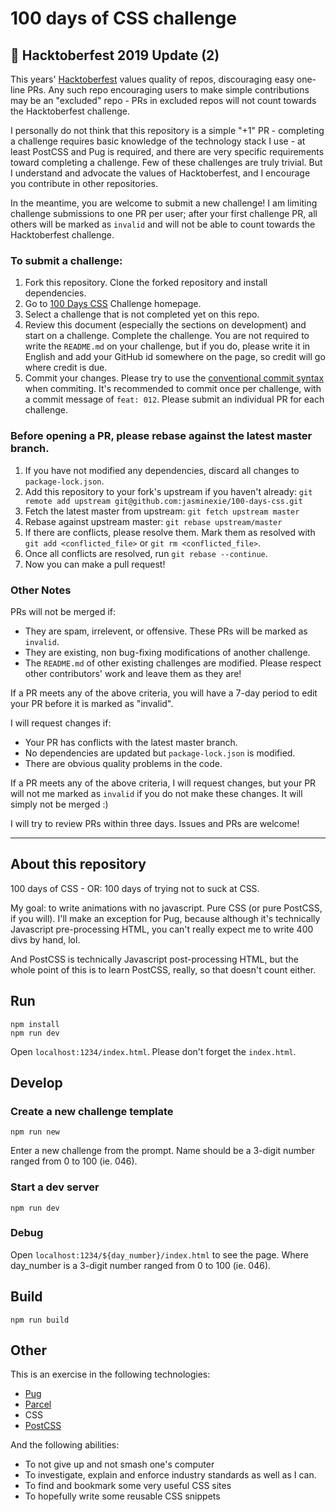 # 100 days of CSS challenge

## 🎃 Hacktoberfest 2019 Update (2)

This years' [Hacktoberfest](https://hacktoberfest.digitalocean.com/) values quality of repos, discouraging easy one-line PRs. Any such repo encouraging users to make simple contributions may be an "excluded" repo - PRs in excluded repos will not count towards the Hacktoberfest challenge.

I personally do not think that this repository is a simple "+1" PR - completing a challenge requires basic knowledge of the technology stack I use - at least PostCSS and Pug is required, and there are very specific requirements toward completing a challenge. Few of these challenges are truly trivial. But I understand and advocate the values of Hacktoberfest, and I encourage you contribute in other repositories.

In the meantime, you are welcome to submit a new challenge! I am limiting challenge submissions to one PR per user; after your first challenge PR, all others will be marked as `invalid` and will not be able to count towards
the Hacktoberfest challenge.

### To submit a challenge:

1. Fork this repository. Clone the forked repository and install dependencies.
2. Go to [100 Days CSS](https://100dayscss.com/) Challenge homepage.
3. Select a challenge that is not completed yet on this repo.
4. Review this document (especially the sections on development) and start on a challenge. Complete the challenge. You are not required to write the `README.md` on your challenge, but if you do, please write it in English and add your GitHub id somewhere on the page, so credit will go where credit is due.
5. Commit your changes. Please try to use the [conventional commit syntax](https://github.com/conventional-commits/conventionalcommits.org) when commiting. It's recommended to commit once per challenge, with a commit message of `feat: 012`. Please submit an individual PR for each challenge.

### Before opening a PR, please rebase against the latest master branch.

1. If you have not modified any dependencies, discard all changes to `package-lock.json`.
2. Add this repository to your fork's upstream if you haven't already: `git remote add upstream git@github.com:jasminexie/100-days-css.git`
3. Fetch the latest master from upstream: `git fetch upstream master`
4. Rebase against upstream master: `git rebase upstream/master`
5. If there are conflicts, please resolve them. Mark them as resolved with `git add <conflicted_file>` or `git rm <conflicted_file>`.
6. Once all conflicts are resolved, run `git rebase --continue`.
7. Now you can make a pull request!

### Other Notes

PRs will not be merged if:

* They are spam, irrelevent, or offensive. These PRs will be marked as `invalid`.
* They are existing, non bug-fixing modifications of another challenge.
* The `README.md` of other existing challenges are modified. Please respect other contributors' work and leave them as they are!

If a PR meets any of the above criteria, you will have a 7-day period to edit your PR before it is marked as "invalid".

I will request changes if:

* Your PR has conflicts with the latest master branch.
* No dependencies are updated but `package-lock.json` is modified.
* There are obvious quality problems in the code.

If a PR meets any of the above criteria, I will request changes, but your PR will not me marked as `invalid` if you do not make these changes. It will simply not be merged :)

I will try to review PRs within three days. Issues and PRs are welcome!

---

## About this repository

100 days of CSS - OR: 100 days of trying not to suck at CSS.

My goal: to write animations with no javascript. Pure CSS (or pure PostCSS, if you will).
I'll make an exception for Pug, because although it's technically Javascript pre-processing
HTML, you can't really expect me to write 400 divs by hand, lol.

And PostCSS is technically Javascript post-processing HTML, but the whole point of this is
to learn PostCSS, really, so that doesn't count either.

## Run

```$xslt
npm install
npm run dev
```

Open `localhost:1234/index.html`. Please don't forget the `index.html`.

## Develop

### Create a new challenge template

```$xslt
npm run new
```

Enter a new challenge from the prompt. Name should be a 3-digit number ranged from 0 to 100 
(ie. 046).

### Start a dev server

```$xslt
npm run dev
```

### Debug

Open `localhost:1234/${day_number}/index.html` to see the page. Where day_number is a 3-digit 
number ranged from 0 to 100 (ie. 046).

## Build

```$xslt
npm run build
```

## Other

This is an exercise in the following technologies:

* [Pug](https://pugjs.org)
* [Parcel](https://parceljs.org)
* CSS
* [PostCSS](https://postcss.org)

And the following abilities:

* To not give up and not smash one's computer
* To investigate, explain and enforce industry standards as well as I can.
* To find and bookmark some very useful CSS sites
* To hopefully write some reusable CSS snippets
